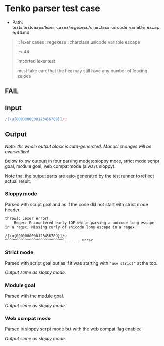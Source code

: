 # Tenko parser test case

- Path: tests/testcases/lexer_cases/regexesu/charclass_unicode_variable_escape/44.md

> :: lexer cases : regexesu : charclass unicode variable escape
>
> ::> 44
>
> Imported lexer test
>
> must take care that the hex may still have any number of leading zeroes

## FAIL

## Input

`````js
/[\u{0000000000123456789}]/u
`````

## Output

_Note: the whole output block is auto-generated. Manual changes will be overwritten!_

Below follow outputs in four parsing modes: sloppy mode, strict mode script goal, module goal, web compat mode (always sloppy).

Note that the output parts are auto-generated by the test runner to reflect actual result.

### Sloppy mode

Parsed with script goal and as if the code did not start with strict mode header.

`````
throws: Lexer error!
    Regex: Encountered early EOF while parsing a unicode long escape in a regex; Missing curly of unicode long escape in a regex

/[\u{0000000000123456789}]/u
^^^^^^^^^^^^^^^^^^^^^^^^^^^------- error
`````

### Strict mode

Parsed with script goal but as if it was starting with `"use strict"` at the top.

_Output same as sloppy mode._

### Module goal

Parsed with the module goal.

_Output same as sloppy mode._

### Web compat mode

Parsed in sloppy script mode but with the web compat flag enabled.

_Output same as sloppy mode._
